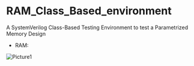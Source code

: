 # RAM_Class_Based_environment

A SystemVerilog Class-Based Testing Environment to test a Parametrized Memory Design

- RAM:
  
 ![Picture1](https://github.com/user-attachments/assets/27f6aecc-dd61-46b3-a618-2cf96c386dc8)


